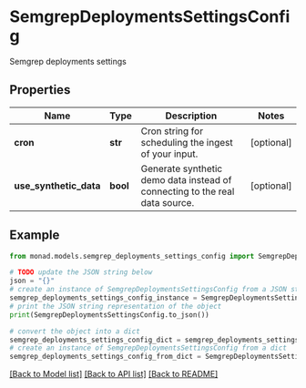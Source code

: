 # SemgrepDeploymentsSettingsConfig

Semgrep deployments settings

## Properties

Name | Type | Description | Notes
------------ | ------------- | ------------- | -------------
**cron** | **str** | Cron string for scheduling the ingest of your input. | [optional] 
**use_synthetic_data** | **bool** | Generate synthetic demo data instead of connecting to the real data source. | [optional] 

## Example

```python
from monad.models.semgrep_deployments_settings_config import SemgrepDeploymentsSettingsConfig

# TODO update the JSON string below
json = "{}"
# create an instance of SemgrepDeploymentsSettingsConfig from a JSON string
semgrep_deployments_settings_config_instance = SemgrepDeploymentsSettingsConfig.from_json(json)
# print the JSON string representation of the object
print(SemgrepDeploymentsSettingsConfig.to_json())

# convert the object into a dict
semgrep_deployments_settings_config_dict = semgrep_deployments_settings_config_instance.to_dict()
# create an instance of SemgrepDeploymentsSettingsConfig from a dict
semgrep_deployments_settings_config_from_dict = SemgrepDeploymentsSettingsConfig.from_dict(semgrep_deployments_settings_config_dict)
```
[[Back to Model list]](../README.md#documentation-for-models) [[Back to API list]](../README.md#documentation-for-api-endpoints) [[Back to README]](../README.md)


